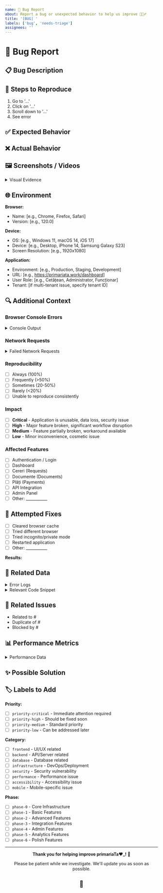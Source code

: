 ```yaml
---
name: 🐛 Bug Report
about: Report a bug or unexpected behavior to help us improve 🕵🏼‍♂️
title: '[BUG] '
labels: ['bug', 'needs-triage']
assignees: ''
---
```


# 🐛 Bug Report

## 📋 Bug Description

<!-- Provide a clear and concise description of the bug -->



## 🔄 Steps to Reproduce

<!-- Provide detailed steps to reproduce the behavior -->

1. Go to '...'
2. Click on '...'
3. Scroll down to '...'
4. See error

## ✅ Expected Behavior

<!-- What did you expect to happen? -->



## ❌ Actual Behavior

<!-- What actually happened? -->



## 🖼️ Screenshots / Videos

<!-- If applicable, add screenshots or screen recordings to help explain the problem -->

<details>
<summary>Visual Evidence</summary>

<!-- Paste screenshots or videos here -->

</details>

## 🌐 Environment

<!-- Please complete the following information -->

**Browser:**
- Name: [e.g., Chrome, Firefox, Safari]
- Version: [e.g., 120.0]

**Device:**
- OS: [e.g., Windows 11, macOS 14, iOS 17]
- Device: [e.g., Desktop, iPhone 14, Samsung Galaxy S23]
- Screen Resolution: [e.g., 1920x1080]

**Application:**
- Environment: [e.g., Production, Staging, Development]
- URL: [e.g., https://primariata.work/dashboard]
- User Role: [e.g., Cetățean, Administrator, Funcționar]
- Tenant: [if multi-tenant issue, specify tenant ID]

## 🔍 Additional Context

### Browser Console Errors

<details>
<summary>Console Output</summary>

```
Paste console errors here
```

</details>

### Network Requests

<details>
<summary>Failed Network Requests</summary>

```
Paste failed network requests here (from DevTools Network tab)
```

</details>

### Reproducibility

<!-- How often does this bug occur? -->

- [ ] Always (100%)
- [ ] Frequently (>50%)
- [ ] Sometimes (20-50%)
- [ ] Rarely (<20%)
- [ ] Unable to reproduce consistently

### Impact

<!-- How severely does this bug affect your workflow? -->

- [ ] **Critical** - Application is unusable, data loss, security issue
- [ ] **High** - Major feature broken, significant workflow disruption
- [ ] **Medium** - Feature partially broken, workaround available
- [ ] **Low** - Minor inconvenience, cosmetic issue

### Affected Features

<!-- Check all that apply -->

- [ ] Authentication / Login
- [ ] Dashboard
- [ ] Cereri (Requests)
- [ ] Documente (Documents)
- [ ] Plăți (Payments)
- [ ] API Integration
- [ ] Admin Panel
- [ ] Other: ___________

## 🧪 Attempted Fixes

<!-- Have you tried any solutions? What happened? -->

- [ ] Cleared browser cache
- [ ] Tried different browser
- [ ] Tried incognito/private mode
- [ ] Restarted application
- [ ] Other: ___________

**Results:**
<!-- Describe what happened when you tried these fixes -->



## 💾 Related Data

<!-- If applicable, provide relevant data (sanitize sensitive information!) -->

<details>
<summary>Error Logs</summary>

```
Paste error logs here
```

</details>

<details>
<summary>Relevant Code Snippet</summary>

```typescript
// Paste relevant code here if you've identified the problematic code
```

</details>

## 🔗 Related Issues

<!-- Link to related issues or PRs -->

- Related to #
- Duplicate of #
- Blocked by #

## 📊 Performance Metrics

<!-- If this is a performance-related bug, include metrics -->

<details>
<summary>Performance Data</summary>

- **Page Load Time:** [e.g., 5.2s]
- **Time to Interactive:** [e.g., 3.8s]
- **Lighthouse Score:** [if applicable]
- **Memory Usage:** [if applicable]

</details>

## ✨ Possible Solution

<!-- Optional: Suggest a fix or reason for the bug if you have one -->



## 🏷️ Labels to Add

<!-- Check all that apply - maintainers will apply these -->

**Priority:**
- [ ] `priority-critical` - Immediate attention required
- [ ] `priority-high` - Should be fixed soon
- [ ] `priority-medium` - Standard priority
- [ ] `priority-low` - Can be addressed later

**Category:**
- [ ] `frontend` - UI/UX related
- [ ] `backend` - API/Server related
- [ ] `database` - Database related
- [ ] `infrastructure` - DevOps/Deployment
- [ ] `security` - Security vulnerability
- [ ] `performance` - Performance issue
- [ ] `accessibility` - Accessibility issue
- [ ] `mobile` - Mobile-specific issue

**Phase:**
- [ ] `phase-0` - Core Infrastructure
- [ ] `phase-1` - Basic Features
- [ ] `phase-2` - Advanced Features
- [ ] `phase-3` - Integration Features
- [ ] `phase-4` - Admin Features
- [ ] `phase-5` - Analytics Features
- [ ] `phase-6` - Polish Features

---

<div align="center">

**Thank you for helping improve primariaTa❤️_!** 🚀

Please be patient while we investigate. 
We'll update you as soon as possible.

## 🐒

</div>
